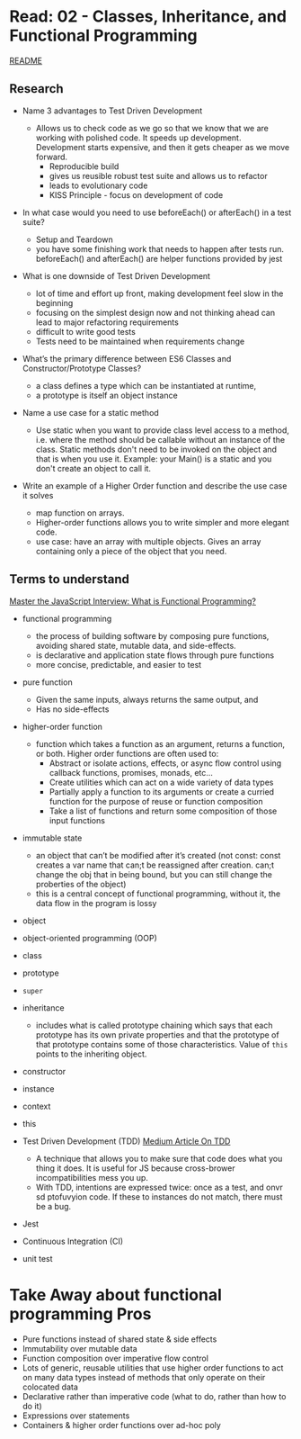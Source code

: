 # Read: 02 - Classes, Inheritance, and Functional Programming

[README](/README.md)

## Research
- Name 3 advantages to Test Driven Development
  - Allows us to check code as we go so that we know that we are working with polished code. It speeds up development. Development starts expensive, and then it gets cheaper as we move forward. 
    - Reproducible build
    - gives us reusible robust test suite and allows us to refactor
    - leads to evolutionary code
    - KISS Principle - focus on development of code 


- In what case would you need to use beforeEach() or afterEach() in a test suite?
  - Setup and Teardown
  - you have some finishing work that needs to happen after tests run. beforeEach() and afterEach() are helper functions provided by jest


- What is one downside of Test Driven Development
  - lot of time and effort up front, making development feel slow in the beginning
  - focusing on the simplest design now and not thinking ahead can lead to major refactoring requirements
  - difficult to write good tests
  - Tests need to be maintained when requirements change


- What’s the primary difference between ES6 Classes and Constructor/Prototype Classes?
  - a class defines a type which can be instantiated at runtime, 
  - a prototype is itself an object instance


- Name a use case for a static method
  - Use static when you want to provide class level access to a method, i.e. where the method should be callable without an instance of the class. Static methods don't need to be invoked on the object and that is when you use it. Example: your Main() is a static and you don't create an object to call it.


- Write an example of a Higher Order function and describe the use case it solves
  - map function on arrays.
  - Higher-order functions allows you to write simpler and more elegant code.
  - use case: have an array with multiple objects. Gives an array containing only a piece of the object that you need.



## Terms to understand
[Master the JavaScript Interview: What is Functional Programming?](https://medium.com/javascript-scene/master-the-javascript-interview-what-is-functional-programming-7f218c68b3a0)
- functional programming
  - the process of building software by composing pure functions, avoiding shared state, mutable data, and side-effects.
  - is declarative and application state flows through pure functions
  - more concise, predictable, and easier to test


- pure function
  - Given the same inputs, always returns the same output, and
  - Has no side-effects


- higher-order function
  - function which takes a function as an argument, returns a function, or both. Higher order functions are often used to:
    - Abstract or isolate actions, effects, or async flow control using callback functions, promises, monads, etc…
    - Create utilities which can act on a wide variety of data types
    - Partially apply a function to its arguments or create a curried function for the purpose of reuse or function composition
    - Take a list of functions and return some composition of those input functions

- immutable state
  - an object that can’t be modified after it’s created (not const: const creates a var name that can;t be reassigned after creation. can;t change the obj that in being bound, but you can still change the proberties of the object)
  - this is a central concept of functional programming, without it, the data flow in the program is lossy

- object
- object-oriented programming (OOP)
- class
- prototype
- ``super``

- inheritance
  - includes what is called prototype chaining which says that each prototype has its own private properties and that the prototype of that prototype contains some of those characteristics. Value of ``this`` points to the inheriting object. 

- constructor
- instance
- context
- this
- Test Driven Development (TDD)
[Medium Article On TDD](https://medium.com/@stevenpcurtis.sc/test-driven-development-tdd-the-advantages-and-disadvantages-5347899ead90)
  - A technique that allows you to make sure that code does what you thing it does. It is useful for JS because cross-brower incompatibilities mess you up.
  - With TDD, intentions are expressed twice: once as a test, and onvr sd ptofuvyion code. If these to instances do not match, there must be a bug.
- Jest
- Continuous Integration (CI)
- unit test


# Take Away about functional programming Pros
- Pure functions instead of shared state & side effects
- Immutability over mutable data
- Function composition over imperative flow control
- Lots of generic, reusable utilities that use higher order functions to act on many data types instead of methods that only operate on their colocated data
- Declarative rather than imperative code (what to do, rather than how to do it)
- Expressions over statements
- Containers & higher order functions over ad-hoc poly
